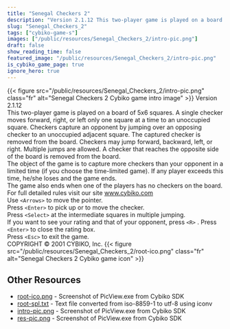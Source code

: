 ```yaml
---
title: "Senegal Checkers 2"
description: "Version 2.1.12 This two-player game is played on a board of 5x6 squares. A single checker moves forward, right, or left only one square at a time to an unoccupied square. Checkers capture an opponent by jumping over an opposing checker to an unoccupied adjacent square. The captu..."
slug: "Senegal_Checkers_2"
tags: ["cybiko-game-s"]
images: ["/public/resources/Senegal_Checkers_2/intro-pic.png"]
draft: false
show_reading_time: false
featured_image: "/public/resources/Senegal_Checkers_2/intro-pic.png"
is_cybiko_game_page: true
ignore_hero: true
---
```

{{< figure src="/public/resources/Senegal_Checkers_2/intro-pic.png" class="fr" alt="Senegal Checkers 2 Cybiko game intro image" >}}
Version 2.1.12 \
This two-player game is played on a board of 5x6 squares. A single checker moves forward, right, or left only one square at a time to an unoccupied square. Checkers capture an opponent by jumping over an opposing checker to an unoccupied adjacent square. The captured checker is removed from the board. Checkers may jump forward, backward, left, or right. Multiple jumps are allowed. A checker that reaches the opposite side of the board is removed from the board. \
The object of the game is to capture more checkers than your opponent in a limited time (if you choose the time-limited game). If any player exceeds this time, he/she loses and the game ends. \
The game also ends when one of the players has no checkers on the board. \
For full detailed rules visit our site www.cybiko.com \
Use `<Arrows>`  to move the pointer. \
Press `<Enter>`  to pick up or to move the checker. \
Press `<Select>`  at the intermediate squares in multiple jumping. \
If you want to see your rating and that of your opponent, press `<R>` . Press `<Enter>`  to close the rating box. \
Press `<Esc>`  to exit the game. \
COPYRIGHT © 2001 CYBIKO, Inc. {{< figure src="/public/resources/Senegal_Checkers_2/root-ico.png" class="fr" alt="Senegal Checkers 2 Cybiko game icon" >}}

## Other Resources
* [root-ico.png](/public/resources/Senegal_Checkers_2/root-ico.png) - Screenshot of PicView.exe from Cybiko SDK
* [root-spl.txt](/public/resources/Senegal_Checkers_2/root-spl.txt) - Text file converted from iso-8859-1 to utf-8 using iconv
* [intro-pic.png](/public/resources/Senegal_Checkers_2/intro-pic.png) - Screenshot of PicView.exe from Cybiko SDK
* [res-pic.png](/public/resources/Senegal_Checkers_2/res-pic.png) - Screenshot of PicView.exe from Cybiko SDK
